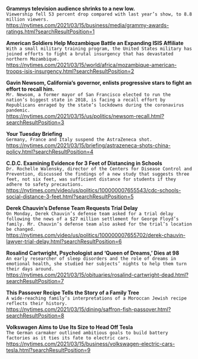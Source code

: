 **Grammys television audience shrinks to a new low.**\
`Viewership fell 53 percent drop compared with last year’s show, to 8.8 million viewers.`\
https://nytimes.com/2021/03/15/business/media/grammy-awards-ratings.html?searchResultPosition=1

**American Soldiers Help Mozambique Battle an Expanding ISIS Affiliate**\
`With a small military training program, the United States military has joined efforts to fight a brutal insurgency that has devastated northern Mozambique.`\
https://nytimes.com/2021/03/15/world/africa/mozambique-american-troops-isis-insurgency.html?searchResultPosition=2

**Gavin Newsom, California’s governor, enlists progressive stars to fight an effort to recall him.**\
`Mr. Newsom, a former mayor of San Francisco elected to run the nation’s biggest state in 2018, is facing a recall effort by Republicans enraged by the state’s lockdowns during the coronavirus pandemic.`\
https://nytimes.com/2021/03/15/us/politics/newsom-recall.html?searchResultPosition=3

**Your Tuesday Briefing**\
`Germany, France and Italy suspend the AstraZeneca shot.`\
https://nytimes.com/2021/03/15/briefing/astrazeneca-shots-china-policy.html?searchResultPosition=4

**C.D.C. Examining Evidence for 3 Feet of Distancing in Schools**\
`Dr. Rochelle Walensky, director of the Centers for Disease Control and Prevention, discussed the findings of a new study that suggests three feet, not six feet, was sufficient distance for students if they adhere to safety precautions.`\
https://nytimes.com/video/us/politics/100000007655543/cdc-schools-social-distance-3-feet.html?searchResultPosition=5

**Derek Chauvin’s Defense Team Requests Trial Delay**\
`On Monday, Derek Chauvin’s defense team asked for a trial delay following the news of a $27 million settlement for George Floyd’s family. Mr. Chauvin’s defense team also asked for the trial’s location be changed.`\
https://nytimes.com/video/us/politics/100000007655702/derek-chauvin-lawyer-trial-delay.html?searchResultPosition=6

**Rosalind Cartwright, Psychologist and ‘Queen of Dreams,’ Dies at 98**\
`An early researcher of sleep disorders and the role of dreams in emotional health, she studied her subjects’ nights to help them turn their days around.`\
https://nytimes.com/2021/03/15/obituaries/rosalind-cartwright-dead.html?searchResultPosition=7

**This Passover Recipe Tells the Story of a Family Tree**\
`A wide-reaching family’s interpretations of a Moroccan Jewish recipe reflects their history.`\
https://nytimes.com/2021/03/15/dining/saffron-fish-passover.html?searchResultPosition=8

**Volkswagen Aims to Use Its Size to Head Off Tesla**\
`The German carmaker outlined ambitious goals to build battery factories as it ties its fate to electric cars.`\
https://nytimes.com/2021/03/15/business/volkswagen-electric-cars-tesla.html?searchResultPosition=9

